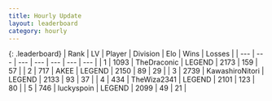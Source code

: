 ```yaml
---
title: Hourly Update
layout: leaderboard
category: hourly
---
```


{: .leaderboard}
| Rank | LV | Player | Division | Elo | Wins | Losses |
| --- | --- | --- | --- | --- | --- | --- |
| <span data-change="0">1</span> | 1093 | <span title="ID: 544310">TheDraconic</span> | LEGEND | <span data-change="5">2173</span> | <span data-change="1">159</span> | <span data-change="0">57</span> |
| <span data-change="0">2</span> | 717 | <span title="ID: 455100">AKEE</span> | LEGEND | <span data-change="12">2150</span> | <span data-change="2">89</span> | <span data-change="0">29</span> |
| <span data-change="0">3</span> | 2739 | <span title="ID: 164871">KawashiroNitori</span> | LEGEND | <span data-change="0">2133</span> | <span data-change="0">93</span> | <span data-change="0">37</span> |
| <span data-change="0">4</span> | 434 | <span title="ID: 178216">TheWiza2341</span> | LEGEND | <span data-change="0">2101</span> | <span data-change="0">123</span> | <span data-change="0">80</span> |
| <span data-change="0">5</span> | 746 | <span title="ID: 512212">luckyspoin</span> | LEGEND | <span data-change="0">2099</span> | <span data-change="0">49</span> | <span data-change="0">21</span> |